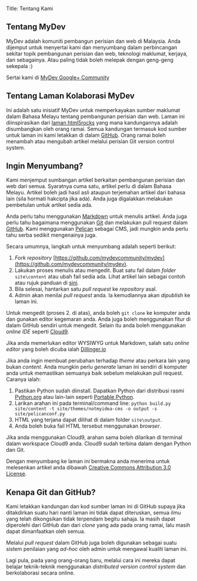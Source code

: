 Title: Tentang Kami

## Tentang MyDev

MyDev adalah komuniti pembangun perisian dan web di Malaysia. Anda dijemput untuk menyertai kami dan menyumbang dalam perbincangan sekitar topik pembangunan perisian dan web, teknologi maklumat, kerjaya, dan sebagainya. Atau paling tidak boleh melepak dengan geng-geng sekepala :)

Sertai kami di [MyDev Google+ Community](https://plus.google.com/communities/104883828501447858589)


## Tentang Laman Kolaborasi MyDev

Ini adalah satu inisiatif MyDev untuk memperkayakan sumber maklumat dalam Bahasa Melayu tentang pembangunan perisian dan web. Laman ini diinspirasikan dari [laman html5rocks](http://www.html5rocks.com/) yang mana kandungannya adalah disumbangkan oleh orang ramai. Semua kandungan termasuk kod sumber untuk laman ini kami letakkan di dalam [GitHub](http://github.org). Orang ramai boleh menambah atau mengubah artikel melalui perisian Git version control system.


## Ingin Menyumbang?

Kami menjemput sumbangan artikel berkaitan pembangunan perisian dan web dari semua. Syaratnya cuma satu, artikel perlu di dalam Bahasa Melayu. Artikel boleh jadi hasil asli ataupun terjemahan artikel dari bahasa lain (sila hormati hakcipta jika ada). Anda juga digalakkan melakukan pembetulan untuk artikel sedia ada.

Anda perlu tahu menggunakan [Markdown](http://daringfireball.net/projects/markdown/syntax) untuk menulis artikel. Anda juga perlu tahu bagaimana menggunakan [Git](http://git-scm.com) dan melakukan pull request dalam [GitHub](http://github.org). Kami menggunakan [Pelican](http://getpelican.com) sebagai CMS, jadi mungkin anda perlu tahu serba sedikit mengenainya juga.

Secara umumnya, langkah untuk menyumbang adalah seperti berikut:

1. _Fork repository_ [https://github.com/mydevcommunity/mydev](https://github.com/mydevcommunity/mydev).
1. Lakukan proses menulis atau mengedit. Buat satu fail dalam _folder_ `site\content` atau ubah fail sedia ada. Lihat artikel lain sebagai contoh atau rujuk panduan di [sini](http://docs.getpelican.com/en/3.1.1/getting_started.html#writing-articles-using-pelican).
1. Bila selesai, hantarkan satu _pull request_ ke _repository_ asal.
1. Admin akan menilai _pull request_ anda. Ia kemudiannya akan _dipublish_ ke laman ini.

Untuk mengedit (proses 2. di atas), anda boleh `git clone` ke komputer anda dan gunakan editor kegemaran anda. Anda juga boleh menggunakan fitur di dalam GitHub sendiri untuk mengedit. Selain itu anda boleh menggunakan _online IDE_ seperti [Cloud9](http://c9.io).

Jika anda memerlukan editor WYSIWYG untuk Markdown, salah satu _online editor_ yang boleh dicuba ialah [Dillinger.io](http://dillinger.io/)

Jika anda ingin membuat perubahan terhadap _theme_ atau perkara lain yang bukan _content_. Anda mungkin perlu _generate_ laman ini sendiri di komputer anda untuk memastikan semuanya baik sebelum melakukan pull request. Caranya ialah:

1. Pastikan Python sudah diinstall. Dapatkan Python dari distribusi rasmi [Python.org](http://python.org/download/) atau lain-lain seperti [Portable Python](http://portablepython.com/).
1. Larikan arahan ini pada terminal/command line: `python build.py site/content -t site/themes/notmyidea-cms -o output -s site/pelicanconf.py`
1. HTML yang terjana dapat dilihat di dalam folder `site\output`.
1. Anda boleh buka fail HTML tersebut menggunakan _browser_.

Jika anda menggunakan Cloud9, arahan sama boleh dilarikan di terminal dalam workspace Cloud9 anda. Cloud9 sudah terbina dalam dengan Python dan Git.

Dengan menyumbang ke laman ini bermakna anda menerima untuk melesenkan artikel anda dibawah [Creative Commons Attribution 3.0 License](http://creativecommons.org/licenses/by/3.0/).

## Kenapa Git dan GitHub?

Kami letakkan kandungan dan kod sumber laman ini di GitHub supaya jika ditakdirkan suatu hari nanti laman ini tidak dapat diteruskan, semua ilmu yang telah dikongsikan tidak terpendam begitu sahaja. Ia masih dapat diperolehi dari GitHub dan dari _clone_ yang ada pada orang ramai, lalu masih dapat dimanfaatkan oleh semua.

Melalui _pull request_ dalam GitHub juga boleh digunakan sebagai suatu sistem penilaian yang _ad-hoc_ oleh admin untuk mengawal kualiti laman ini.

Lagi pula, pada yang orang-orang baru, melalui cara ini mereka dapat belajar teknik-teknik menggunakan _distributed version control system_ dan berkolaborasi secara online.